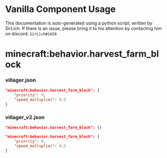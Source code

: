 # Vanilla Component Usage
This documentation is auto-generated using a python script, written by SirLich. If there is an issue, please bring it to his attention by contacting him on discord: `SirLich#1658`

# minecraft:behavior.harvest_farm_block
### villager.json
```JSON
"minecraft:behavior.harvest_farm_block": {
    "priority": 9,
    "speed_multiplier": 0.5
}
```

### villager_v2.json
```JSON
"minecraft:behavior.harvest_farm_block": {}
```

```JSON
"minecraft:behavior.harvest_farm_block": {
    "priority": 8,
    "speed_multiplier": 0.5
}
```

